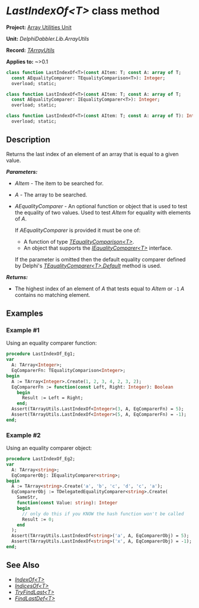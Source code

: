 # _LastIndexOf\<T\>_ class method

**Project:** [Array Utilities Unit](../API.md)

**Unit:** _DelphiDabbler.Lib.ArrayUtils_

**Record:** [_TArrayUtils_](./TArrayUtils.md)

**Applies to:** ~>0.1

```pascal
class function LastIndexOf<T>(const AItem: T; const A: array of T;
  const AEqualityComparer: TEqualityComparison<T>): Integer;
  overload; static;

class function LastIndexOf<T>(const AItem: T; const A: array of T;
  const AEqualityComparer: IEqualityComparer<T>): Integer;
  overload; static;

class function LastIndexOf<T>(const AItem: T; const A: array of T): Integer;
  overload; static;
```

## Description

Returns the last index of an element of an array that is equal to a given value.

***Parameters:***

* _AItem_ - The item to be searched for.

* _A_ - The array to be searched.

* _AEqualityComparer_ - An optional function or object that is used to test the equality of two values. Used to test _AItem_ for equality with elements of _A_.
    
    If _AEqualityComparer_ is provided it must be one of:

    * A function of type [_TEqualityComparison\<T\>_](./RTL.md#tequalitycomparisont-function-reference).
    * An object that supports the [_IEqualityComparer\<T\>_](./RTL.md#iequalitycomparert-interface) interface.

    If the parameter is omitted then the default equality comparer defined by Delphi's [_TEqualityComparer\<T\>.Default_](./RTL#tequalitycomparertdefault-class-method) method is used.

***Returns:***

* The highest index of an element of _A_ that tests equal to _AItem_ or `-1` _A_ contains no matching element.

## Examples

### Example #1

Using an equality comparer function:

```pascal
procedure LastIndexOf_Eg1;
var
  A: TArray<Integer>;
  EqComparerFn: TEqualityComparison<Integer>;
begin
  A := TArray<Integer>.Create(1, 2, 3, 4, 2, 3, 2);
  EqComparerFn := function(const Left, Right: Integer): Boolean
    begin
      Result := Left = Right;
    end;
  Assert(TArrayUtils.LastIndexOf<Integer>(3, A, EqComparerFn) = 5);
  Assert(TArrayUtils.LastIndexOf<Integer>(5, A, EqComparerFn) = -1);
end;
```

### Example #2

Using an equality comparer object:

```pascal
procedure LastIndexOf_Eg2;
var
  A: TArray<string>;
  EqComparerObj: IEqualityComparer<string>;
begin
  A := TArray<string>.Create('a', 'b', 'c', 'd', 'c', 'a');
  EqComparerObj := TDelegatedEqualityComparer<string>.Create(
    SameStr,
    function(const Value: string): Integer
    begin
      // only do this if you KNOW the hash function won't be called
      Result := 0;
    end
  );
  Assert(TArrayUtils.LastIndexOf<string>('a', A, EqComparerObj) = 5);
  Assert(TArrayUtils.LastIndexOf<string>('x', A, EqComparerObj) = -1);
end;
```

## See Also

* [_IndexOf\<T\>_](./TArrayUtils-IndexOf.md)
* [_IndicesOf\<T\>_](./TArrayUtils-IndicesOf.md)
* [_TryFindLast\<T\>_](./TArrayUtils-TryFindLast.md)
* [_FindLastDef\<T\>_](./TArrayUtils-FindLastDef.md)
